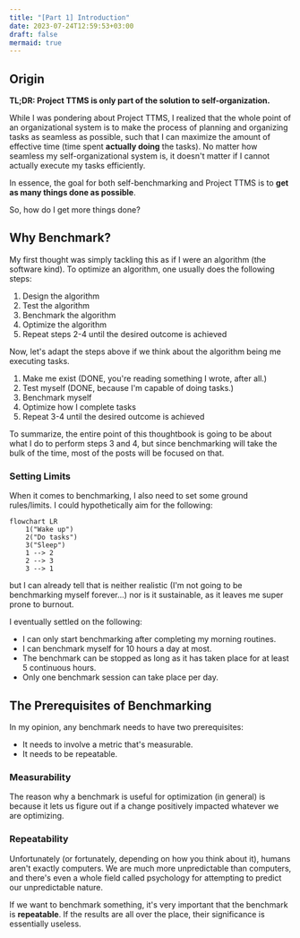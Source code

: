```yaml
---
title: "[Part 1] Introduction"
date: 2023-07-24T12:59:53+03:00
draft: false
mermaid: true
---
```


## Origin

**TL;DR: Project TTMS is only part of the solution to self-organization.**

While I was pondering about Project TTMS, I realized that the whole point of an organizational system is to make the process of planning and organizing tasks as seamless as possible, such that I can maximize the amount of effective time (time spent **actually doing** the tasks). No matter how seamless my self-organizational system is, it doesn't matter if I cannot actually execute my tasks efficiently.

In essence, the goal for both self-benchmarking and Project TTMS is to **get as many things done as possible**.

So, how do I get more things done?

## Why Benchmark?

My first thought was simply tackling this as if I were an algorithm (the software kind). To optimize an algorithm, one usually does the following steps:
1. Design the algorithm
2. Test the algorithm
3. Benchmark the algorithm
4. Optimize the algorithm
5. Repeat steps 2-4 until the desired outcome is achieved

Now, let's adapt the steps above if we think about the algorithm being me executing tasks.
1. Make me exist (DONE, you're reading something I wrote, after all.)
2. Test myself (DONE, because I'm capable of doing tasks.)
3. Benchmark myself
4. Optimize how I complete tasks
5. Repeat 3-4 until the desired outcome is achieved

To summarize, the entire point of this thoughtbook is going to be about what I do to perform steps 3 and 4, but since benchmarking will take the bulk of the time, most of the posts will be focused on that.

### Setting Limits

When it comes to benchmarking, I also need to set some ground rules/limits. I could hypothetically aim for the following:

```mermaid
flowchart LR
	1("Wake up")
	2("Do tasks")
	3("Sleep")
	1 --> 2
	2 --> 3
	3 --> 1
```

but I can already tell that is neither realistic (I'm not going to be benchmarking myself forever...) nor is it sustainable, as it leaves me super prone to burnout.

I eventually settled on the following:
- I can only start benchmarking after completing my morning routines.
- I can benchmark myself for 10 hours a day at most.
- The benchmark can be stopped as long as it has taken place for at least 5 continuous hours.
- Only one benchmark session can take place per day.

## The Prerequisites of Benchmarking

In my opinion, any benchmark needs to have two prerequisites:
- It needs to involve a metric that's measurable.
- It needs to be repeatable.

### Measurability

The reason why a benchmark is useful for optimization (in general) is because it lets us figure out if a change positively impacted whatever we are optimizing.

### Repeatability

Unfortunately (or fortunately, depending on how you think about it), humans aren't exactly computers. We are much more unpredictable than computers, and there's even a whole field called psychology for attempting to predict our unpredictable nature.

If we want to benchmark something, it's very important that the benchmark is **repeatable**. If the results are all over the place, their significance is essentially useless. 